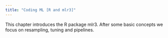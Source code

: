 ```yaml
---
title: "Coding ML [R and mlr3]"
---
```

This chapter introduces the R package mlr3. After some basic concepts we focus on resampling, tuning and pipelines.
